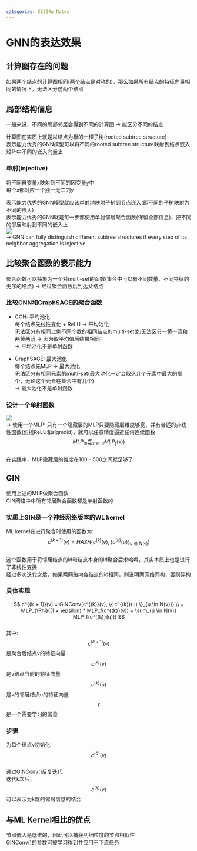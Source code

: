 ```yaml
---
categories: CS224w_Notes
---
```


# GNN的表达效果
## 计算图存在的问题
如果两个结点的计算图相同(两个结点是对称的)，那么如果所有结点的特征向量相同的情况下，无法区分这两个结点  

## 局部结构信息
一般来说，不同的局部邻居会得到不同的计算图 -> 能区分不同的结点  

计算图在实质上就是以结点为根的一棵子树(rooted subtree structure)  
表示能力优秀的GNN模型可以将不同的rooted subtree structure映射到结点嵌入矩阵中不同的嵌入向量上  

### 单射(injective)
将不同自变量x映射到不同的因变量y中  
每个x都对应一个独一无二的y  

表示能力优秀的GNN模型就应该单射地映射子树到节点嵌入(即不同的子树映射为不同的嵌入)  
表示能力优秀的GNN就是每一步都使用单射邻居聚合函数(保留全部信息)，把不同的邻居映射到不同的嵌入上  
![](https://cdn.jsdelivr.net/gh/hannshu/imgs/img/202301141945355.png)  
-> GNN can fully distinguish different subtree structures if every step of its neighbor aggregation is injective.  


## 比较聚合函数的表示能力
聚合函数可以抽象为一个对multi-set的函数(集合中可以有不同数量、不同特征的无序的结点) -> 经过聚合函数后到达父结点    
### 比较GNN和GraphSAGE的聚合函数  
- GCN: 平均池化  
每个结点先线性变化 + ReLU -> 平均池化  
无法区分有相同比例不同个数的相同结点的multi-set(如无法区分一黄一蓝和两黄两蓝 -> 因为取平均值后结果相同)  
-> 平均池化不是单射函数  

- GraphSAGE: 最大池化  
每个结点先MLP -> 最大池化  
无法区分有相同元素的multi-set(最大池化一定会取这几个元素中最大的那个，无论这个元素在集合中有几个)  
-> 最大池化不是单射函数  

### 设计一个单射函数
![](https://cdn.jsdelivr.net/gh/hannshu/imgs/img/202301141945337.png)  
-> 使用一个MLP: 只有一个隐藏层的MLP只要隐藏层维度够宽，并有合适的非线性函数(包括ReLU和sigmoid)，就可以任意精度逼近任何连续函数  
$$MLP_{\Phi}(\sum_{x \in S}MLP_f(x))$$  
在实践中，MLP隐藏层的维度在100 - 500之间就足够了  

## GIN
使用上述的MLP做聚合函数  
GIN网络中中所有邻居聚合函数都是单射函数的  
### 实质上GIN是一个神经网络版本的WL kernel
ML kernel在进行聚合时使用的函数为: $$c^{(k + 1)}(v) = HASH(c^{(k)}(v), \{ c^{(k)}(u) \}_{u \in N(v)})$$  
这个函数用于将邻居结点的id和结点本身的id聚合后求哈希，其实本质上也是进行了非线性变换  
经过多次迭代之后，如果两网络内各结点的id相同，则说明两网络同构，否则异构  

### 具体实现
$$ c^{(k + 1)}(v) = GINConv(c^{(k)}(v), \{ c^{(k)}(u) \}_{u \in N(v)}) \\
= MLP_{\Phi}((1 + \epsilon) * MLP_f(c^{(k)}(v)) + \sum_{u \in N(v)} MLP_f(c^{(k)}(u))) $$  
其中:  
$$c^{(k + 1)}(v)$$是聚合后结点v的特征向量  
$$c^{(k)}(v)$$是v结点当前的特征向量  
$$c^{(k)}(u)$$是v的邻居结点u的特征向量  
$$\epsilon$$是一个需要学习的常量  

### 步骤
为每个结点v初始化$$c^{(0)}(v)$$  
通过GINConv()反复迭代  
迭代k次后，$$c^{(k)}(v)$$可以表示为k跳的邻居信息的结合  

## 与ML Kernel相比的优点
节点嵌入是低维的，因此可以捕获到细粒度的节点相似性  
GINConv()的参数可被学习得到并应用于下流任务  



